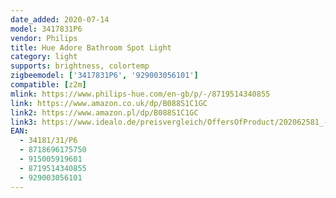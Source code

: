 ```yaml
---
date_added: 2020-07-14
model: 3417831P6
vendor: Philips
title: Hue Adore Bathroom Spot Light
category: light
supports: brightness, colortemp
zigbeemodel: ['3417831P6', '929003056101']
compatible: [z2m]
mlink: https://www.philips-hue.com/en-gb/p/-/8719514340855
link: https://www.amazon.co.uk/dp/B088S1C1GC
link2: https://www.amazon.pl/dp/B088S1C1GC
link3: https://www.idealo.de/preisvergleich/OffersOfProduct/202062581_-hue-white-ambiance-adore-1-spot-929003056101-philips.html
EAN: 
  - 34181/31/P6
  - 8718696175750
  - 915005919601
  - 8719514340855
  - 929003056101
---
```

